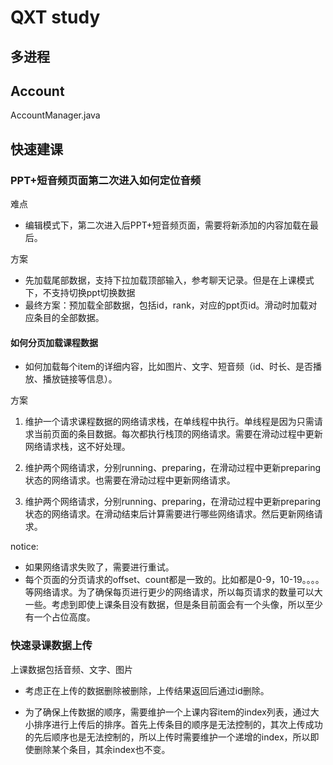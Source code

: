 # QXT study
## 多进程

## Account
AccountManager.java

## 快速建课
### PPT+短音频页面第二次进入如何定位音频
难点

* 编辑模式下，第二次进入后PPT+短音频页面，需要将新添加的内容加载在最后。

方案

* 先加载尾部数据，支持下拉加载顶部输入，参考聊天记录。但是在上课模式下，不支持切换ppt切换数据
* 最终方案：预加载全部数据，包括id，rank，对应的ppt页id。滑动时加载对应条目的全部数据。

#### 如何分页加载课程数据

* 如何加载每个item的详细内容，比如图片、文字、短音频（id、时长、是否播放、播放链接等信息）。

方案

1. 维护一个请求课程数据的网络请求栈，在单线程中执行。单线程是因为只需请求当前页面的条目数据。每次都执行栈顶的网络请求。需要在滑动过程中更新网络请求栈，这不好处理。

2. 维护两个网络请求，分别running、preparing，在滑动过程中更新preparing状态的网络请求。也需要在滑动过程中更新网络请求。

3. 维护两个网络请求，分别running、preparing，在滑动过程中更新preparing状态的网络请求。在滑动结束后计算需要进行哪些网络请求。然后更新网络请求。

notice:

* 如果网络请求失败了，需要进行重试。
* 每个页面的分页请求的offset、count都是一致的。比如都是0-9，10-19。。。。等网络请求。为了确保每页进行更少的网络请求，所以每页请求的数量可以大一些。考虑到即使上课条目没有数据，但是条目前面会有一个头像，所以至少有一个占位高度。

### 快速录课数据上传
上课数据包括音频、文字、图片

* 考虑正在上传的数据删除被删除，上传结果返回后通过id删除。

* 为了确保上传数据的顺序，需要维护一个上课内容item的index列表，通过大小排序进行上传后的排序。首先上传条目的顺序是无法控制的，其次上传成功的先后顺序也是无法控制的，所以上传时需要维护一个递增的index，所以即使删除某个条目，其余index也不变。

##